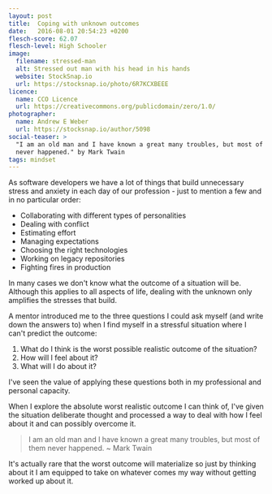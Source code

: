 ```yaml
---
layout: post
title:  Coping with unknown outcomes
date:   2016-08-01 20:54:23 +0200
flesch-score: 62.07
flesch-level: High Schooler
image:
  filename: stressed-man
  alt: Stressed out man with his head in his hands
  website: StockSnap.io
  url: https://stocksnap.io/photo/6R7KCXBEEE
licence:
  name: CCO Licence
  url: https://creativecommons.org/publicdomain/zero/1.0/
photographer:
  name: Andrew E Weber
  url: https://stocksnap.io/author/5098
social-teaser: >
  "I am an old man and I have known a great many troubles, but most of them
  never happened." by Mark Twain
tags: mindset
---
```


As software developers we have a lot of things that build unnecessary stress
and anxiety in each day of our profession - just to mention a few and in no
particular order:

* Collaborating with different types of personalities
* Dealing with conflict
* Estimating effort
* Managing expectations
* Choosing the right technologies
* Working on legacy repositories
* Fighting fires in production

In many cases we don't know what the outcome of a situation will be. Although
this applies to all aspects of life, dealing with the unknown only amplifies
the stresses that build.

A mentor introduced me to the three questions I could ask myself (and write
down the answers to) when I find myself in a stressful situation
where I can't predict the outcome:

1. What do I think is the worst possible realistic outcome of the situation?
2. How will I feel about it?
3. What will I do about it?

I've seen the value of applying these questions both in my professional and
personal capacity.

When I explore the absolute worst realistic outcome I can think of, I've
given the situation deliberate thought and processed a way to deal with how I
feel about it and can possibly overcome it.

> I am an old man and I have known a great many troubles, but most of them
  never happened. ~ Mark Twain

It's actually rare that the worst outcome will materialize so just by thinking
about it I am equipped to take on whatever comes my way without getting worked
up about it.
